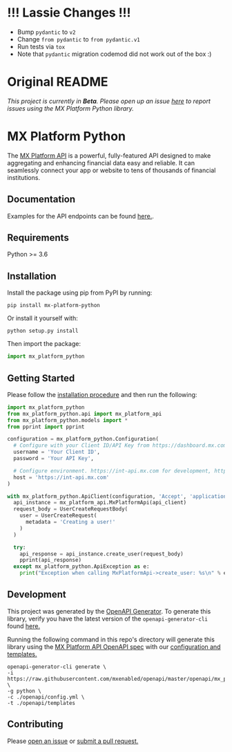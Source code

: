 # !!! Lassie Changes !!!

- Bump `pydantic` to `v2`
- Change `from pydantic` to `from pydantic.v1`
- Run tests via `tox`
- Note that `pydantic` migration codemod did not work out of the box :)

# Original README
*This project is currently in **Beta**. Please open up an issue [here](https://github.com/mxenabled/mx-platform-python/issues) to report issues using the MX Platform Python library.*

# MX Platform Python

The [MX Platform API](https://www.mx.com/products/platform-api) is a powerful, fully-featured API designed to make aggregating and enhancing financial data easy and reliable. It can seamlessly connect your app or website to tens of thousands of financial institutions.

## Documentation

Examples for the API endpoints can be found [here.](docs/MxPlatformApi.md).

## Requirements

Python >= 3.6

## Installation

Install the package using pip from PyPI by running:
```shell
pip install mx-platform-python
```

Or install it yourself with:
```shell
python setup.py install
```

Then import the package:
```python
import mx_platform_python
```

## Getting Started

Please follow the [installation procedure](#installation) and then run the following:

```python
import mx_platform_python
from mx_platform_python.api import mx_platform_api
from mx_platform_python.models import *
from pprint import pprint

configuration = mx_platform_python.Configuration(
  # Configure with your Client ID/API Key from https://dashboard.mx.com
  username = 'Your Client ID',
  password = 'Your API Key',

  # Configure environment. https://int-api.mx.com for development, https://api.mx.com for production
  host = 'https://int-api.mx.com'
)

with mx_platform_python.ApiClient(configuration, 'Accept', 'application/vnd.mx.api.v1+json') as api_client:
  api_instance = mx_platform_api.MxPlatformApi(api_client)
  request_body = UserCreateRequestBody(
    user = UserCreateRequest(
      metadata = 'Creating a user!'
    )
  )

  try:
    api_response = api_instance.create_user(request_body)
    pprint(api_response)
  except mx_platform_python.ApiException as e:
    print("Exception when calling MxPlatformApi->create_user: %s\n" % e)
```

## Development

This project was generated by the [OpenAPI Generator](https://openapi-generator.tech). To generate this library, verify you have the latest version of the `openapi-generator-cli` found [here.](https://github.com/OpenAPITools/openapi-generator#17---npm)

Running the following command in this repo's directory will generate this library using the [MX Platform API OpenAPI spec](https://github.com/mxenabled/openapi/blob/master/openapi/mx_platform_api.yml) with our [configuration and templates.](https://github.com/mxenabled/mx-platform-ruby/tree/master/openapi)
```shell
openapi-generator-cli generate \
-i https://raw.githubusercontent.com/mxenabled/openapi/master/openapi/mx_platform_api.yml \
-g python \
-c ./openapi/config.yml \
-t ./openapi/templates
```

## Contributing

Please [open an issue](https://github.com/mxenabled/mx-platform-python/issues) or [submit a pull request.](https://github.com/mxenabled/mx-platform-python/pulls)
